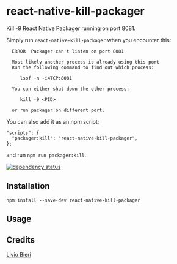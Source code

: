 # react-native-kill-packager

Kill -9 React Native Packager running on port 8081.

Simply run `react-native-kill-packager` when you encounter this:

```
  ERROR  Packager can't listen on port 8081

  Most likely another process is already using this port
  Run the following command to find out which process:

     lsof -n -i4TCP:8081

  You can either shut down the other process:

     kill -9 <PID>

  or run packager on different port.

```

You can also add it as an npm script:

```
"scripts": {
  "packager:kill": "react-native-kill-packager",
};
```

and run `npm run packager:kill`.

[![dependency status](https://david-dm.org/livioso/react-native-kill-packager.svg)](https://david-dm.org/livioso/react-native-kill-packager)

## Installation

```
npm install --save-dev react-native-kill-packager
```

## Usage

## Credits
[Livio Bieri](https://github.com/livioso/)
